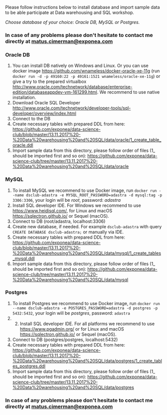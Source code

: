 Please follow instructions below to install database and import sample data to be able participate at Data warehousing and SQL workshop.

*Choose database of your choice: Oracle DB, MySQL or Postgres.*
### In case of any problems please don't hesitate to contact me directly at matus.cimerman@exponea.com

### Oracle DB
1. You can install DB natively on Windows and Linux. Or you can use docker image https://github.com/wnameless/docker-oracle-xe-11g (run `docker run -d -p 49160:22 -p 49161:1521 wnameless/oracle-xe-11g`) or give a try to the prepared virtualbox http://www.oracle.com/technetwork/database/enterprise-edition/databaseappdev-vm-161299.html. We recommend to use native installation.
2. Download Oracle SQL Developer http://www.oracle.com/technetwork/developer-tools/sql-developer/overview/index.html
3. Connect to the DB
4. Create necessary tables with prepared DDL from here: https://github.com/exponea/data-science-club/blob/master/13.11.2017%20-%20Data%20warehousing%20and%20SQL/data/oracle/1_create_table_oracle.ddl
5. Import sample data from this directory, please follow order of files (1_ should be imported first and so on): https://github.com/exponea/data-science-club/tree/master/13.11.2017%20-%20Data%20warehousing%20and%20SQL/data/oracle

### MySQL
1. To install MySQL we recommend to use Docker image, run `docker run --name dsclub-adastra -e MYSQL_ROOT_PASSWORD=adastra -d mysql:tag -p 3306:3306`, your login will be _root_, password: _adastra_
2. Install SQL developer IDE. For Windows we recommend to use https://www.heidisql.com/, for Linux and macOS https://sqlectron.github.io/ or Sequel (macOS).
3. Connect to DB (root/adastra, localhost:3306)
4. Create new database, if needed. For example `dsclub-adastra` with query `CREATE DATABASE dsclub-adastra;` or manually via IDE.
6. Create necessary tables with prepared DDL from here: https://github.com/exponea/data-science-club/blob/master/13.11.2017%20-%20Data%20warehousing%20and%20SQL/data/mysql/1_create_tables_mysql.ddl
5. Import sample data from this directory, please follow order of files (1_ should be imported first and so on): https://github.com/exponea/data-science-club/tree/master/13.11.2017%20-%20Data%20warehousing%20and%20SQL/data/mysql


### Postgres
1. To install Postgres we recommend to use Docker image, run `docker run --name dsclub-adastra -e POSTGRES_PASSWORD=adastra -d postgres -p 5432:5432`, your login will be _postgres_, password: `adastra`
2. 2. Install SQL developer IDE. For all platforms we recommend to use https://www.pgadmin.org/ or for Linux and macOS https://sqlectron.github.io/ or Sequel (macOS).
3. Connect to DB (postgres/postgres, localhost:5432)
4. Create necessary tables with prepared DDL from here: https://github.com/exponea/data-science-club/blob/master/13.11.2017%20-%20Data%20warehousing%20and%20SQL/data/postgres/1_create_tables_postgres.ddl
5. Import sample data from this directory, please follow order of files (1_ should be imported first and so on): https://github.com/exponea/data-science-club/tree/master/13.11.2017%20-%20Data%20warehousing%20and%20SQL/data/postgres

### In case of any problems please don't hesitate to contact me directly at matus.cimerman@exponea.com
